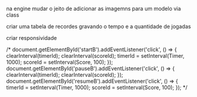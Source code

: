 na engine mudar o jeito de adicionar as imagemns para um modelo via class

criar uma tabela de recordes gravando o tempo e a quantidade de jogadas

criar responsividade

/*  document.getElementById('startB').addEventListener('click', () => {
        clearInterval(timerId);
        clearInterval(scoreId);
        timerId = setInterval(Timer, 1000);
        scoreId = setInterval(Score, 100);
    });
    document.getElementById('pauseB').addEventListener('click', () => {
        clearInterval(timerId);
        clearInterval(scoreId);
    });
    document.getElementById('resumeB').addEventListener('click', () => {
        timerId = setInterval(Timer, 1000);
        scoreId = setInterval(Score, 100);
    }); */